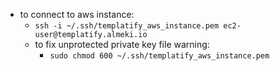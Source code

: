 * to connect to aws instance:
    * `ssh -i ~/.ssh/templatify_aws_instance.pem ec2-user@templatify.almeki.io`
    * to fix unprotected private key file warning:
        * `sudo chmod 600 ~/.ssh/templatify_aws_instance.pem`
    
